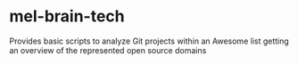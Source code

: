 # mel-brain-tech
Provides basic scripts to analyze Git projects within an Awesome list getting an overview of the represented open source domains
